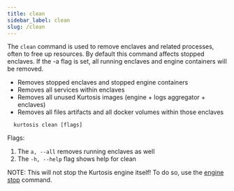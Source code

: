 ```yaml
---
title: clean
sidebar_label: clean
slug: /clean
---
```


The `clean` command is used to remove enclaves and related processes, often to free up resources. By default this command affects stopped enclaves. If the -a flag is set, all running enclaves and engine containers will be removed.  

- Removes stopped enclaves and stopped engine containers
- Removes all services within enclaves
- Removes all unused Kurtosis images (engine + logs aggregator + enclaves)
- Removes all files artifacts and all docker volumes within those enclaves
```
  kurtosis clean [flags]
```
Flags:
1. The `a, --all` removes running enclaves as well
2. The `-h, --help` flag shows help for clean


NOTE: This will not stop the Kurtosis engine itself! To do so, use the [engine stop](./engine-stop.md) command.

